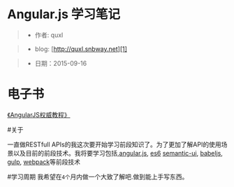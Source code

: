 # Angular.js 学习笔记
> - 作者: quxl

> - blog: [http://quxl.snbway.net][1]

> - 日期：2015-09-16

# 电子书
[《AngularJS权威教程》][2]


#关于

一直做RESTfull APIs的我这次要开始学习前段知识了。为了更加了解API的使用场景以及目前的前段技术。我将要学习包括,[angular.js][4], [es6][5]
[semantic-ui][3], [babeljs][8], [gulp][7], [webpack][6]等前段技术


#学习周期
我希望在`4个`月内做一个大致了解吧.做到能上手写东西。

[1]:http://quxl.snbway.net
[2]:https://drive.google.com/open?id=0B3bGSy-Pn84KLUxXTUdnbXgyMjQ
[3]:http://semantic-ui.com/
[4]:https://angularjs.org/
[5]:http://es6.ruanyifeng.com/
[6]:https://webpack.github.io/
[7]:http://gulpjs.com/
[8]:http://babeljs.io/
